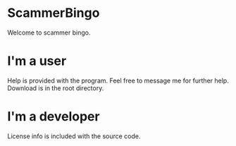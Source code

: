 # ScammerBingo
Welcome to scammer bingo.

# I'm a user
Help is provided with the program. Feel free to message me for further help.
Download is in the root directory.

# I'm a developer
License info is included with the source code.
